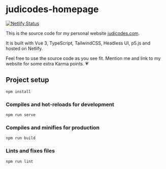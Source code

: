 # judicodes-homepage

[![Netlify Status](https://api.netlify.com/api/v1/badges/0d310e59-4fe5-4bcb-9eb4-601f495bae26/deploy-status)](https://app.netlify.com/sites/silly-nobel-7b11e0/deploys)

This is the source code for my personal website [judicodes.com](https://www.judicodes.com).

It is built with Vue 3, TypeScript, TailwindCSS, Headless UI, p5.js and hosted on Netlify.

Feel free to use the source code as you see fit. Mention me and link to my website for some extra Karma points. :heartpulse:

## Project setup

```
npm install
```

### Compiles and hot-reloads for development

```
npm run serve
```

### Compiles and minifies for production

```
npm run build
```

### Lints and fixes files

```
npm run lint
```
